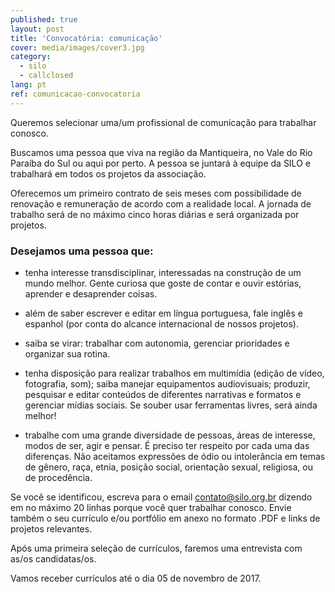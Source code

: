 ```yaml
---
published: true
layout: post
title: 'Convocatória: comunicação'
cover: media/images/cover3.jpg
category:
  - silo
  - callclosed
lang: pt
ref: comunicacao-convocatoria
---
```

Queremos selecionar uma/um profissional de comunicação para trabalhar conosco.

Buscamos uma pessoa que viva na região da Mantiqueira, no Vale do Rio Paraíba do Sul ou aqui por perto. A pessoa se juntará à equipe da SILO e trabalhará em todos os projetos da associação.

Oferecemos um primeiro contrato de seis meses com possibilidade de renovação e remuneração de acordo com a realidade local. A jornada de trabalho será de no máximo cinco horas diárias e será organizada por projetos.

### Desejamos uma pessoa que:

- tenha interesse transdisciplinar, interessadas na construção de um mundo melhor. Gente curiosa que goste de contar e ouvir estórias, aprender e desaprender coisas.

- além de saber escrever e editar em língua portuguesa, fale inglês e espanhol (por conta do alcance internacional de nossos projetos).

- saiba se virar: trabalhar com autonomia, gerenciar prioridades e organizar sua rotina.

- tenha disposição para realizar trabalhos em multimídia (edição de vídeo, fotografia, som); saiba manejar equipamentos audiovisuais; produzir, pesquisar e editar conteúdos de diferentes narrativas e formatos e gerenciar mídias sociais. Se souber usar ferramentas livres, será ainda melhor!

- trabalhe com uma grande diversidade de pessoas, áreas de interesse, modos de ser, agir e pensar. É preciso ter respeito por cada uma das diferenças. Não aceitamos expressões de ódio ou intolerância em temas de gênero, raça, etnia, posição social, orientação sexual, religiosa, ou de procedência.

Se você se identificou, escreva para o email [contato@silo.org.br](mailto:contato@silo.org.br) dizendo em no máximo 20 linhas porque você quer trabalhar conosco. Envie também o seu currículo e/ou portfólio em anexo no formato .PDF e links de projetos relevantes.

Após uma primeira seleção de currículos, faremos uma entrevista com as/os candidatas/os.

Vamos receber currículos até o dia 05 de novembro de 2017.
